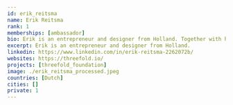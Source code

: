 ```yaml
---
id: erik_reitsma
name: Erik Reitsma
rank: 1
memberships: [ambassador]
bio: Erik is an entrepreneur and designer from Holland. Together with his companions he loves to invent, create and make things possible. By looking at things from another perspective they reinvent reality. That is how unexpected but often simple solutions arise on things such as one's own pension fund, circulair material use and sharing-projects. To be able to accomplish things, he strongly believes in keeping things simple and bringing people together. Ambassador fell in love with Threefold I love the TFF’s decentralized solution for the future of internet and like to help making it a reality for everyone in any way i can. 
excerpt: Erik is an entrepreneur and designer from Holland.
linkedin: https://www.linkedin.com/in/erik-reitsma-2262072b/
websites: https://threefold.io/
projects: [threefold_foundation]
image: ./erik_reitsma_processed.jpeg
countries: [Dutch]
cities: []
private: 1
---
```

